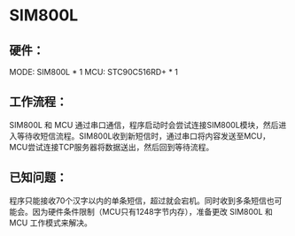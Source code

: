 # SIM800L

## 硬件：

MODE: SIM800L         * 1
MCU:  STC90C516RD+    * 1



## 工作流程：

SIM800L 和 MCU 通过串口通信，程序启动时会尝试连接SIM800L模块，然后进入等待收短信流程。SIM800L收到新短信时，通过串口将内容发送至MCU，MCU尝试连接TCP服务器将数据送出，然后回到等待流程。



## 已知问题：

程序只能接收70个汉字以内的单条短信，超过就会宕机。同时收到多条短信也可能会。因为硬件条件限制（MCU只有1248字节内存），准备更改 SIM800L 和 MCU 工作模式来解决。


